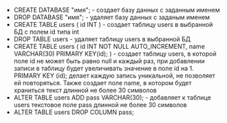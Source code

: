 - CREATE DATABASE "имя"; - создает базу данных с заданным именем
- DROP DATABASE "имя"; - удаляет базу данных с заданым именем
- CREATE TABLE users (
id INT
) - создает таблицу users в выбранной БД с полем id типа int
- DROP TABLE users - удаляет таблицу users в выбранной БД
- CREATE TABLE users (
id INT NOT NULL AUTO_INCREMENT,
name VARCHAR(30)
PRIMARY KEY(id);
) - создает таблицу users, в которой поле id не может быть равно null и каждый раз, при добавлении записи в таблицу будет увеличивать значение в поле id на 1. PRIMARY KEY (id); делает каждую запись уникальной, не позволяет ей повторяться. Также создает поле name, в котором будет храниться текст длинной не более 30 символов
- ALTER TABLE users ADD pass VARCHAR(30); - добавляет к таблице users текстовое поле pass длинной не более 30 символов
- ALTER TABLE users DROP COLUMN pass;

